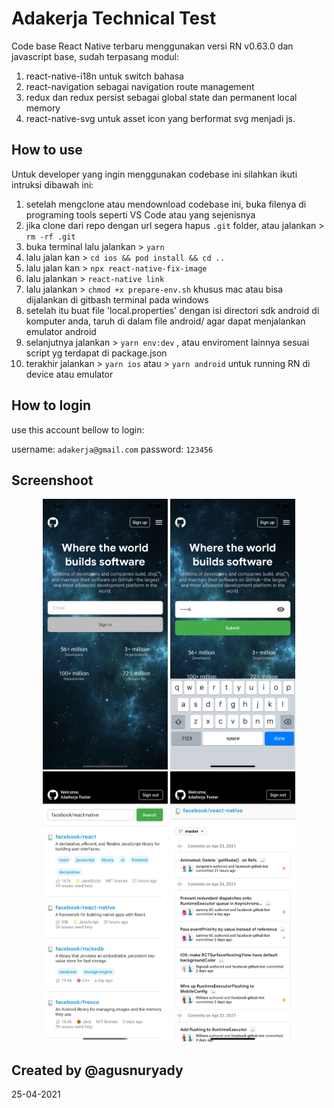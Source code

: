 # Adakerja Technical Test

Code base React Native terbaru menggunakan versi RN v0.63.0 dan javascript base,
sudah terpasang modul:
1. react-native-i18n untuk switch bahasa
2. react-navigation sebagai navigation route management
3. redux dan redux persist sebagai global state dan permanent local memory
4. react-native-svg untuk asset icon yang berformat svg menjadi js.

## How to use

Untuk developer yang ingin menggunakan codebase ini silahkan ikuti intruksi dibawah ini:

1. setelah mengclone atau mendownload codebase ini, buka filenya di programing tools seperti VS Code atau yang sejenisnya
2. jika clone dari repo dengan url segera hapus `.git` folder, atau jalankan > `rm -rf .git`
3. buka terminal lalu jalankan > `yarn`
4. lalu jalan kan > `cd ios && pod install && cd ..`
5. lalu jalan kan > `npx react-native-fix-image`
6. lalu jalankan > `react-native link`
7. lalu jalankan > `chmod +x prepare-env.sh` khusus mac atau bisa dijalankan di gitbash terminal pada windows
8. setelah itu buat file 'local.properties' dengan isi directori sdk android di komputer anda, taruh di dalam file android/ agar dapat menjalankan emulator android
9. selanjutnya jalankan > `yarn env:dev` , atau enviroment lainnya sesuai script yg terdapat di package.json
10. terakhir jalankan > `yarn ios` atau > `yarn android` untuk running RN di device atau emulator

## How to login

use this account bellow to login:

username: `adakerja@gmail.com`
password: `123456`

## Screenshoot

<div align="center">
    <img width="200" src="https://github.com/agusnuryady/Adakerja-Test-Interview/blob/master/src/assets/images/sc_1.png">
    <img width="200" src="https://github.com/agusnuryady/Adakerja-Test-Interview/blob/master/src/assets/images/sc_2.png">
    <img width="200" src="https://github.com/agusnuryady/Adakerja-Test-Interview/blob/master/src/assets/images/sc_3.png">
    <img width="200" src="https://github.com/agusnuryady/Adakerja-Test-Interview/blob/master/src/assets/images/sc_4.png">
</div>

## Created by @agusnuryady
25-04-2021
